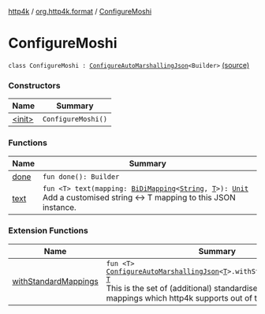 [http4k](../../index.md) / [org.http4k.format](../index.md) / [ConfigureMoshi](./index.md)

# ConfigureMoshi

`class ConfigureMoshi : `[`ConfigureAutoMarshallingJson`](../-configure-auto-marshalling-json/index.md)`<Builder>` [(source)](https://github.com/http4k/http4k/blob/master/http4k-format-moshi/src/main/kotlin/org/http4k/format/Moshi.kt#L43)

### Constructors

| Name | Summary |
|---|---|
| [&lt;init&gt;](-init-.md) | `ConfigureMoshi()` |

### Functions

| Name | Summary |
|---|---|
| [done](done.md) | `fun done(): Builder` |
| [text](text.md) | `fun <T> text(mapping: `[`BiDiMapping`](../../org.http4k.lens/-bi-di-mapping/index.md)`<`[`String`](https://kotlinlang.org/api/latest/jvm/stdlib/kotlin/-string/index.html)`, `[`T`](text.md#T)`>): `[`Unit`](https://kotlinlang.org/api/latest/jvm/stdlib/kotlin/-unit/index.html)<br>Add a customised string &lt;-&gt; T mapping to this JSON instance. |

### Extension Functions

| Name | Summary |
|---|---|
| [withStandardMappings](../with-standard-mappings.md) | `fun <T> `[`ConfigureAutoMarshallingJson`](../-configure-auto-marshalling-json/index.md)`<`[`T`](../with-standard-mappings.md#T)`>.withStandardMappings(): `[`T`](../with-standard-mappings.md#T)<br>This is the set of (additional) standardised string &lt;-&gt; type mappings which http4k supports out of the box. |
